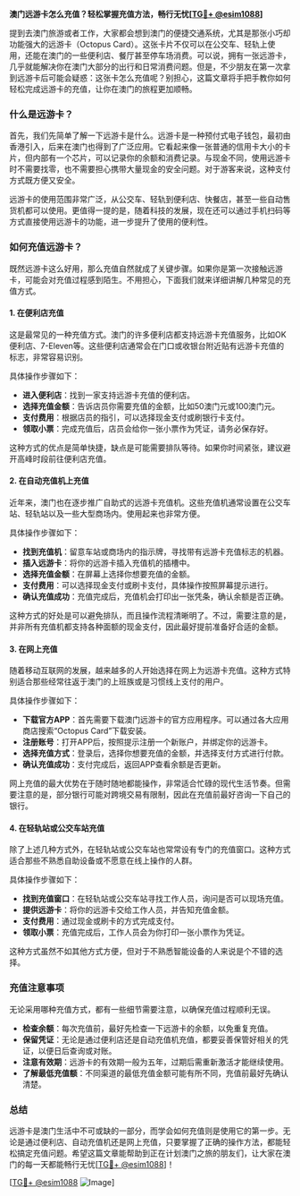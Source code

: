 **澳门远游卡怎么充值？轻松掌握充值方法，畅行无忧[[TG💪+ @esim1088](https://t.me/s/esim1088)]**

提到去澳门旅游或者工作，大家都会想到澳门的便捷交通系统，尤其是那张小巧却功能强大的远游卡（Octopus Card）。这张卡片不仅可以在公交车、轻轨上使用，还能在澳门的一些便利店、餐厅甚至停车场消费。可以说，拥有一张远游卡，几乎就能解决你在澳门大部分的出行和日常消费问题。但是，不少朋友在第一次拿到远游卡后可能会疑惑：这张卡怎么充值呢？别担心，这篇文章将手把手教你如何轻松完成远游卡的充值，让你在澳门的旅程更加顺畅。

### 什么是远游卡？

首先，我们先简单了解一下远游卡是什么。远游卡是一种预付式电子钱包，最初由香港引入，后来在澳门也得到了广泛应用。它看起来像一张普通的信用卡大小的卡片，但内部有一个芯片，可以记录你的余额和消费记录。与现金不同，使用远游卡时不需要找零，也不需要担心携带大量现金的安全问题。对于游客来说，这种支付方式既方便又安全。

远游卡的使用范围非常广泛，从公交车、轻轨到便利店、快餐店，甚至一些自动售货机都可以使用。更值得一提的是，随着科技的发展，现在还可以通过手机扫码等方式直接使用远游卡的功能，进一步提升了使用的便利性。

### 如何充值远游卡？

既然远游卡这么好用，那么充值自然就成了关键步骤。如果你是第一次接触远游卡，可能会对充值过程感到陌生。不用担心，下面我们就来详细讲解几种常见的充值方式。

#### 1. 在便利店充值

这是最常见的一种充值方式。澳门的许多便利店都支持远游卡充值服务，比如OK便利店、7-Eleven等。这些便利店通常会在门口或收银台附近贴有远游卡充值的标志，非常容易识别。

具体操作步骤如下：

- **进入便利店**：找到一家支持远游卡充值的便利店。
- **选择充值金额**：告诉店员你需要充值的金额，比如50澳门元或100澳门元。
- **支付费用**：根据店员的指引，可以选择现金支付或刷银行卡支付。
- **领取小票**：完成充值后，店员会给你一张小票作为凭证，请务必保存好。

这种方式的优点是简单快捷，缺点是可能需要排队等待。如果你时间紧张，建议避开高峰时段前往便利店充值。

#### 2. 在自动充值机上充值

近年来，澳门也在逐步推广自助式的远游卡充值机。这些充值机通常设置在公交车站、轻轨站以及一些大型商场内。使用起来也非常方便。

具体操作步骤如下：

- **找到充值机**：留意车站或商场内的指示牌，寻找带有远游卡充值标志的机器。
- **插入远游卡**：将你的远游卡插入充值机的插槽中。
- **选择充值金额**：在屏幕上选择你想要充值的金额。
- **支付费用**：可以选择现金支付或刷卡支付，具体操作按照屏幕提示进行。
- **确认充值成功**：充值完成后，充值机会打印出一张凭条，确认余额是否正确。

这种方式的好处是可以避免排队，而且操作流程清晰明了。不过，需要注意的是，并非所有充值机都支持各种面额的现金支付，因此最好提前准备好合适的金额。

#### 3. 在网上充值

随着移动互联网的发展，越来越多的人开始选择在网上为远游卡充值。这种方式特别适合那些经常往返于澳门的上班族或是习惯线上支付的用户。

具体操作步骤如下：

- **下载官方APP**：首先需要下载澳门远游卡的官方应用程序。可以通过各大应用商店搜索“Octopus Card”下载安装。
- **注册账号**：打开APP后，按照提示注册一个新账户，并绑定你的远游卡。
- **选择充值方式**：登录后，选择你想要充值的金额，并选择支付方式进行付款。
- **确认充值成功**：支付完成后，返回APP查看余额是否更新。

网上充值的最大优势在于随时随地都能操作，非常适合忙碌的现代生活节奏。但需要注意的是，部分银行可能对跨境交易有限制，因此在充值前最好咨询一下自己的银行。

#### 4. 在轻轨站或公交车站充值

除了上述几种方式外，在轻轨站或公交车站也常常设有专门的充值窗口。这种方式适合那些不熟悉自助设备或不愿意在线上操作的人群。

具体操作步骤如下：

- **找到充值窗口**：在轻轨站或公交车站寻找工作人员，询问是否可以现场充值。
- **提供远游卡**：将你的远游卡交给工作人员，并告知充值金额。
- **支付费用**：通过现金或刷卡的方式完成支付。
- **领取小票**：充值完成后，工作人员会为你打印一张小票作为凭证。

这种方式虽然不如其他方式方便，但对于不熟悉智能设备的人来说是个不错的选择。

### 充值注意事项

无论采用哪种充值方式，都有一些细节需要注意，以确保充值过程顺利无误。

- **检查余额**：每次充值前，最好先检查一下远游卡的余额，以免重复充值。
- **保留凭证**：无论是通过便利店还是自动充值机充值，都要妥善保管好相关的凭证，以便日后查询或对账。
- **注意有效期**：远游卡的有效期一般为五年，过期后需重新激活才能继续使用。
- **了解最低充值额**：不同渠道的最低充值金额可能有所不同，充值前最好先确认清楚。

### 总结

远游卡是澳门生活中不可或缺的一部分，而学会如何充值则是使用它的第一步。无论是通过便利店、自动充值机还是网上充值，只要掌握了正确的操作方法，都能轻松搞定充值问题。希望这篇文章能帮助到正在计划澳门之旅的朋友们，让大家在澳门的每一天都能畅行无忧[[TG💪+ @esim1088](https://t.me/s/esim1088)]！

[[TG💪+ @esim1088](https://t.me/s/esim1088) ![Image](https://i.postimg.cc/4NQfJmqS/Snipaste-2025-05-13-00-14-12.png)]